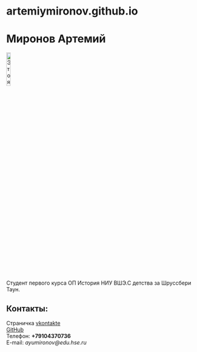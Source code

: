 # artemiymironov.github.io

<!doctype html>
<html>
<head>
<meta charset="utf-8">
<title>Моя личная страничка</title>
</head>
<body>
<left><h1>Миронов Артемий</h1></left>
<left><img alt="Это я" width="15%" src="https://pp.userapi.com/c631930/v631930784/29336/6Md94I-6y7U.jpg"></left>
<br/>
<p>Студент первого курса ОП История НИУ ВШЭ.С детства за Шруссбери Таун.
</p>
<h2>Контакты:</h2>
Страничка <a href=https://vk.com/gamekonsolertim/>vkontakte</a>
<br/>
<a href=https://github.com/artemiymironov>GitHub</a>
<br/>
Телефон: <b>+79104370736</b>
<br/>
E-mail: <i>ayumironov@edu.hse.ru</i>
</body>
</html>
